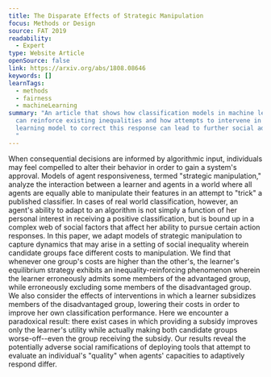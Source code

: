 ```yaml
---
title: The Disparate Effects of Strategic Manipulation
focus: Methods or Design
source: FAT 2019
readability:
  - Expert
type: Website Article
openSource: false
link: https://arxiv.org/abs/1808.08646
keywords: []
learnTags:
  - methods
  - fairness
  - machineLearning
summary: "An article that shows how classification models in machine learning
  can reinforce existing inequalities and how attempts to intervene in the
  learning model to correct this response can lead to further social adversity.
  "
---
```

When consequential decisions are informed by algorithmic input, individuals may feel compelled to alter their behavior in order to gain a system's approval. Models of agent responsiveness, termed "strategic manipulation," analyze the interaction between a learner and agents in a world where all agents are equally able to manipulate their features in an attempt to "trick" a published classifier. In cases of real world classification, however, an agent's ability to adapt to an algorithm is not simply a function of her personal interest in receiving a positive classification, but is bound up in a complex web of social factors that affect her ability to pursue certain action responses. In this paper, we adapt models of strategic manipulation to capture dynamics that may arise in a setting of social inequality wherein candidate groups face different costs to manipulation. We find that whenever one group's costs are higher than the other's, the learner's equilibrium strategy exhibits an inequality-reinforcing phenomenon wherein the learner erroneously admits some members of the advantaged group, while erroneously excluding some members of the disadvantaged group. We also consider the effects of interventions in which a learner subsidizes members of the disadvantaged group, lowering their costs in order to improve her own classification performance. Here we encounter a paradoxical result: there exist cases in which providing a subsidy improves only the learner's utility while actually making both candidate groups worse-off--even the group receiving the subsidy. Our results reveal the potentially adverse social ramifications of deploying tools that attempt to evaluate an individual's "quality" when agents' capacities to adaptively respond differ.